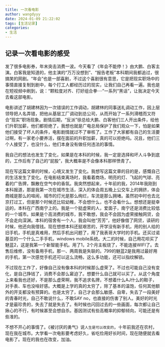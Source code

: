 ```yaml
---
title: 一次看电影
author: wangdyyy
date: 2024-01-09 21:22:02
tags: [生活记录]
categories: 
- 生活
---
```

## 记录一次看电影的感受

发了很多电影券，年末突击消费一波。今天看了《年会不能停！》由大鹏、白客主演。白客我是知道的，他主演的“万万没想到”、“报告老板”本科期间我都追过，很搞笑的网剧。“年会”也是一部喜剧，不过这个喜剧很有意思，它是把现实职场中的事情直接复制到剧中，每个打工人都经历过的现实，让我们自己再看一遍。我也是在短视频中刷到，说：“颗粒度对齐、打好组合拳····”一系列“黑话”，让我决定今天去看这部电影。

电影讲述了胡建林因为一次错误的工作调动，胡建林的同事送礼调动工作，因上层领导把人名弄错，把他从基层工厂调动到总公司，从而开始了一系列滑稽而又符合“现实”职场现象。剧情后期，“反派”徐总给大鹏、白客他们三人开出条件，给他们升职加薪，他们都拒绝了，我想也就是广电总局保护了我们观众一下，怕是如果他们接受了坏人的条件，电影剧情就过不了审核了。工作了大家都有自己的生活要过啊，有一家老小要养活，摆在面前的升职加薪，真的可以拒绝吗。况且，他们三个人接受了，也没什么，他们本身没有做任何违法的事情。

我自己的想法也发生了变化，如果是在本科的时候，我一定是选择和坏人斗争到底的，工作后有了自己的“屁股”，我大概率是不会像本科那样愤青了。

现在写这篇文章的时候，心境又发生了变化。我想写这篇文章的目的是，感慨自己的生活发生了变化。在电影结束离场时，我看着商场，明亮的灯、飞起的气球、亮着的广告牌，飘散在空气中的香氛。我突然想起来，十年前的我，2014年我刚到本科报道，那是我第一次在城市生活，深入的体会周五晚上公交车上的拥挤，体会商城是那么的喧闹，城市的灯光是那么绚烂，车流是那么拥堵。虽然初中时也去北京打过工，但是那个时候还比较幼稚，不会想什么，也不会看什么。想想还是挺幸运的，本科在广西南宁上的。我是一个挺虚荣的人，爱面子，南宁还是消费比较低的一个城市。如果是个高消费的城市，我不敢想，我会不会因为虚荣接触网贷，会不会走向深渊。本科的宿舍有一个人，我会叫他“芳芳”，他好像借了网贷，读研的时候，他还向我借钱。现在想想本科还挺艰苦的，开学没有新手机，用的别人给的旧手机，手机是真难用，然后手机出问题了，用了我表哥大学时的手机。还买过诺基亚的一个什么二手手机，windows mobile系统。大二的时候，自己用花呗买了魅蓝2，这是我第一个新智能手机。用了1，2个月主板烧了，不能连接WIFI了。去售后维修，没有备用手机，那一、两周我是失联的。799的魅蓝2是我用过最好用的手机，第一次感觉手机还可以这么流畅，这么多功能，还可以指纹解锁。

不过现在工作了，好像自己没有像本科的时候那么虚荣了。不过也可能自己没有变化，是自己挣钱了，消费不会那么窘迫了。想要什么自己就可以买了。从这个角度上来看我也还好，不是那么虚荣啊，我不追求名牌，不想着什么AJ什么的鞋子，对手表、车也没啥好感。大概是上学的真的太穷了，除了基本的温饱，任何其他额外的开支都没有预算的。也是太穷了，自己才会那么敏感、自卑，失去了一段美好的青春时光，自己不敢说什么，不敢SAY no，也直接的伤害了别人。美好的时光才是最珍贵的，失去了就是失去了。有时候也闪回过去的一些画面，每次都让自己揪心的不行，有时候甚至会想自杀。基因测试有些高概率的抑郁倾向，可能还是有些准的。

不想不开心的事情了。《被讨厌的勇气》说`人生是可以改变的`，十年前我还在农村，现在我在城市。大学看一次电影要考虑好久，省吃俭用好长时间，现在随便就去看电影了。现在的我也在改变，加油。
